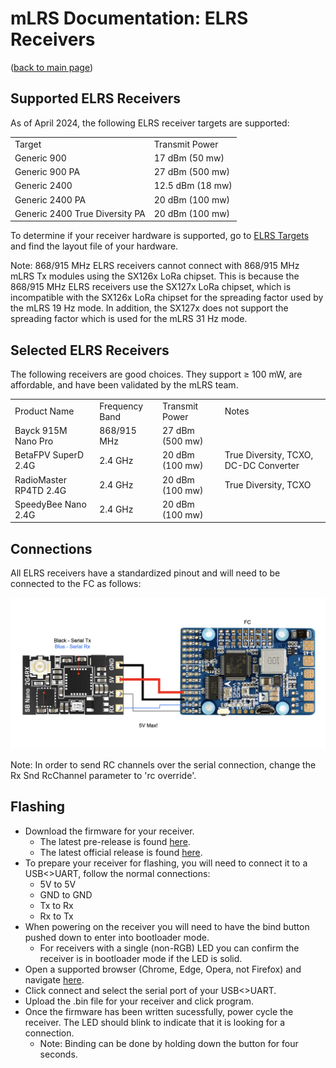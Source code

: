 # mLRS Documentation: ELRS Receivers #

([back to main page](../README.md))

## Supported ELRS Receivers ##

As of April 2024, the following ELRS receiver targets are supported:

<table>
  <tbody>
    <tr>
      <td>Target</td>
      <td>Transmit Power</td>
    </tr>
    <tr>
      <td>Generic 900</td>
      <td>17 dBm (50 mw)</td>
    </tr>
    <tr>
      <td>Generic 900 PA</td>
      <td>27 dBm (500 mw)</td>
    </tr>
    <tr>
      <td>Generic 2400</td>
      <td>12.5 dBm (18 mw)</td>
    </tr>
      <td>Generic 2400 PA</td>
      <td>20 dBm (100 mw)</td>
    </tr>
      </tr>
      <td>Generic 2400 True Diversity PA</td>
      <td>20 dBm (100 mw)</td>
    </tr>
  </tbody>
</table>

To determine if your receiver hardware is supported, go to [ELRS Targets](https://github.com/ExpressLRS/targets/blob/master/targets.json) and find the layout file of your hardware.

Note: 868/915 MHz ELRS receivers cannot connect with 868/915 MHz mLRS Tx modules using the SX126x LoRa chipset. This is because the 868/915 MHz ELRS receivers use the SX127x LoRa chipset, which is incompatible with the SX126x LoRa chipset for the spreading factor used by the mLRS 19 Hz mode. In addition, the SX127x does not support the spreading factor which is used for the mLRS 31 Hz mode.

## Selected ELRS Receivers ##

The following receivers are good choices. They support &#8805; 100 mW, are affordable, and have been validated by the mLRS team.

<table>
  <tbody>
    <tr>
      <td>Product Name</td>
      <td>Frequency Band</td>
      <td>Transmit Power</td>
      <td>Notes</td>
    </tr>
    <tr>
      <td>Bayck 915M Nano Pro</td>
      <td>868/915 MHz</td>
      <td>27 dBm (500 mw)</td>
      <td></td>
    </tr>
    <tr>
      <td>BetaFPV SuperD 2.4G</td>
      <td>2.4 GHz</td>
      <td>20 dBm (100 mw)</td>
      <td>True Diversity, TCXO, DC-DC Converter</td>
    </tr>
      <tr>
      <td>RadioMaster RP4TD 2.4G</td>
      <td>2.4 GHz</td>
      <td>20 dBm (100 mw)</td>
      <td>True Diversity, TCXO</td>
    </tr>
    <tr>
      <td>SpeedyBee Nano 2.4G</td>
      <td>2.4 GHz</td>
      <td>20 dBm (100 mw)</td>
    </tr>
  </tbody>
</table>

## Connections ##

All ELRS receivers have a standardized pinout and will need to be connected to the FC as follows:

<img src="images/ELRS_fc_wiring.png" width="600px">

Note: In order to send RC channels over the serial connection, change the Rx Snd RcChannel parameter to 'rc override'.

## Flashing ##

- Download the firmware for your receiver.
    - The latest pre-release is found [here](https://github.com/olliw42/mLRS/tree/main/firmware/pre-release-esp).
    - The latest official release is found [here](https://github.com/olliw42/mLRS/releases).
- To prepare your receiver for flashing, you will need to connect it to a USB<>UART, follow the normal connections:
    - 5V to 5V
    - GND to GND
    - Tx to Rx
    - Rx to Tx
- When powering on the receiver you will need to have the bind button pushed down to enter into bootloader mode.
    - For receivers with a single (non-RGB) LED you can confirm the receiver is in bootloader mode if the LED is solid.
- Open a supported browser (Chrome, Edge, Opera, not Firefox) and navigate [here](https://esp.huhn.me/).
- Click connect and select the serial port of your USB<>UART.
- Upload the .bin file for your receiver and click program.
- Once the firmware has been written sucessfully, power cycle the receiver. The LED should blink to indicate that it is looking for a connection.
    - Note: Binding can be done by holding down the button for four seconds.